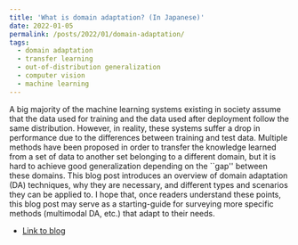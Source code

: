 ```yaml
---
title: 'What is domain adaptation? (In Japanese)'
date: 2022-01-05
permalink: /posts/2022/01/domain-adaptation/
tags:
  - domain adaptation
  - transfer learning
  - out-of-distribution generalization
  - computer vision
  - machine learning
---
```


A big majority of the machine learning systems existing in society assume that the data used for training and the data used after deployment follow the same distribution. However, in reality, these systems suffer a drop in performance due to the differences between training and test data. Multiple methods have been proposed in order to transfer the knowledge learned from a set of data to another set belonging to a different domain, but it is hard to achieve good generalization depending on the ``gap'' between these domains. This blog post introduces an overview of domain adaptation (DA) techniques, why they are necessary, and different types and scenarios they can be applied to. I hope that, once readers understand these points, this blog post may serve as a starting-guide for surveying more specific methods (multimodal DA, etc.) that adapt to their needs.

- [Link to blog](https://cyberagent.ai/blog/research/computervision/15768/)
